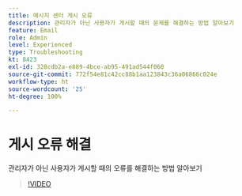 ```yaml
---
title: 메시지 센터 게시 오류
description: 관리자가 아닌 사용자가 게시할 때의 문제를 해결하는 방법 알아보기
feature: Email
role: Admin
level: Experienced
type: Troubleshooting
kt: 8423
exl-id: 328cdb2a-e889-4bce-ab95-491ad544f060
source-git-commit: 772f54e81c42cc88b1aa123843c36a06866c024e
workflow-type: ht
source-wordcount: '25'
ht-degree: 100%

---
```


# 게시 오류 해결

관리자가 아닌 사용자가 게시할 때의 오류를 해결하는 방법 알아보기

>[!VIDEO](https://video.tv.adobe.com/v/335979?quality=12)
